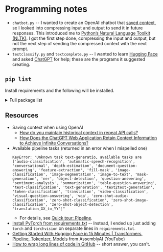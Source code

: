 # Programming notes

* `chatbot.py` -- I wanted to create an OpenAI chatbot that [saved context](#resources), so I looked into compressing input and output to send it in future responses. This introduced me to [Python’s Natural Language Toolkit (NLTK)](https://www.nltk.org/). I got the first step done, compressing the input and output, but not the next step of sending the compressed context with the next prompt.
* `textclassify.py` and `textcomplete.py` -- I wanted to learn [Hugging Face](https://huggingface.co/) and asked [ChatGPT](doc/ChatGPTnotes.md) for help; these are the programs it suggested creating.

## `pip list`

Install requirements and the following will be installed.

<details>
  <summary>Full package list</summary>

```
Package                 Version
----------------------- --------
absl-py                 1.4.0
aiohttp                 3.8.4
aiosignal               1.3.1
astunparse              1.6.3
async-timeout           4.0.2
attrs                   23.1.0
cachetools              5.3.1
certifi                 2023.5.7
charset-normalizer      3.2.0
click                   8.1.4
filelock                3.12.2
flatbuffers             23.5.26
frozenlist              1.3.3
fsspec                  2023.6.0
gast                    0.4.0
google-auth             2.21.0
google-auth-oauthlib    1.0.0
google-pasta            0.2.0
grpcio                  1.56.0
h5py                    3.9.0
huggingface-hub         0.16.4
idna                    3.4
Jinja2                  3.1.2
joblib                  1.3.1
keras                   2.13.1
libclang                16.0.0
Markdown                3.4.3
MarkupSafe              2.1.3
mpmath                  1.3.0
multidict               6.0.4
mypy-extensions         1.0.0
networkx                3.1
nltk                    3.8.1
numpy                   1.24.3
oauthlib                3.2.2
openai                  0.27.8
opt-einsum              3.3.0
packaging               23.1
Pillow                  10.0.0
pip                     23.1.2
protobuf                4.23.4
pyasn1                  0.5.0
pyasn1-modules          0.3.0
pyre-extensions         0.0.29
PyYAML                  6.0
regex                   2023.6.3
requests                2.31.0
requests-oauthlib       1.3.1
rsa                     4.9
safetensors             0.3.1
setuptools              58.1.0
six                     1.16.0
sympy                   1.12
tensorboard             2.13.0
tensorboard-data-server 0.7.1
tensorflow              2.13.0
tensorflow-estimator    2.13.0
tensorflow-macos        2.13.0
termcolor               2.3.0
tokenizers              0.13.3
torch                   2.0.1
torchvision             0.15.2
tqdm                    4.65.0
transformers            4.30.2
typing_extensions       4.5.0
typing-inspect          0.9.0
urllib3                 1.26.16
Werkzeug                2.3.6
wheel                   0.40.0
wrapt                   1.15.0
xformers                0.0.20
yarl                    1.9.2
```

</details>

## Resources
* Saving context when using OpenAI
  * [How do you maintain historical context in repeat API calls?](https://community.openai.com/t/how-do-you-maintain-historical-context-in-repeat-api-calls/34395/15)
  * [How Does the ChatGPT Web Application Retain Context Information to Achieve Infinite Conversations?](https://community.openai.com/t/how-does-the-chatgpt-web-application-retain-context-information-to-achieve-infinite-conversations/209759)
* Available pipeline tasks (returned in an error when I mispelled one)
  ```
  KeyError: "Unknown task text-generatio, available tasks are ['audio-classification', 'automatic-speech-recognition', 'conversational', 'depth-estimation', 'document-question-answering', 'feature-extraction', 'fill-mask', 'image-classification', 'image-segmentation', 'image-to-text', 'mask-generation', 'ner', 'object-detection', 'question-answering', 'sentiment-analysis', 'summarization', 'table-question-answering', 'text-classification', 'text-generation', 'text2text-generation', 'token-classification', 'translation', 'video-classification', 'visual-question-answering', 'vqa', 'zero-shot-audio-classification', 'zero-shot-classification', 'zero-shot-image-classification', 'zero-shot-object-detection', 'translation_XX_to_YY']"
  ```
  - For details, see [Quick tour: Pipeline](https://huggingface.co/docs/transformers/main/en/quicktour#pipeline).
* [Install PyTorch from requirements.txt](https://stackoverflow.com/questions/60912744/install-pytorch-from-requirements-txt) -- Instead, I ended up just adding `torch` and `torchvision` on separate lines in `requirements.txt`.
* [Getting Started With Hugging Face in 15 Minutes | Transformers, Pipeline, Tokenizer, Models](https://www.youtube.com/watch?v=QEaBAZQCtwE) from AssemblyAI (YouTube)
* [How to wrap long lines of code in GitHub](https://stackoverflow.com/questions/41238148/how-to-wrap-long-lines-inside-of-markdown-code-in-github-and-gitlab-issu) -- short answer, you can't.
